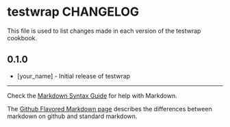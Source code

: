 testwrap CHANGELOG
==================

This file is used to list changes made in each version of the testwrap cookbook.

0.1.0
-----
- [your_name] - Initial release of testwrap

- - -
Check the [Markdown Syntax Guide](http://daringfireball.net/projects/markdown/syntax) for help with Markdown.

The [Github Flavored Markdown page](http://github.github.com/github-flavored-markdown/) describes the differences between markdown on github and standard markdown.
